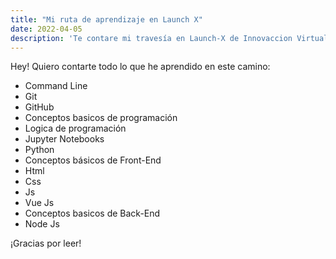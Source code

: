 ```yaml
---
title: "Mi ruta de aprendizaje en Launch X"
date: 2022-04-05
description: 'Te contare mi travesía en Launch-X de Innovaccion Virtual'
---
```


Hey! Quiero contarte todo lo que he aprendido en este camino:

- Command Line
- Git
- GitHub
- Conceptos basicos de programación
- Logica de programación
- Jupyter Notebooks
- Python
- Conceptos básicos de Front-End
- Html
- Css
- Js
- Vue Js
- Conceptos basicos de Back-End
- Node Js

¡Gracias por leer!
